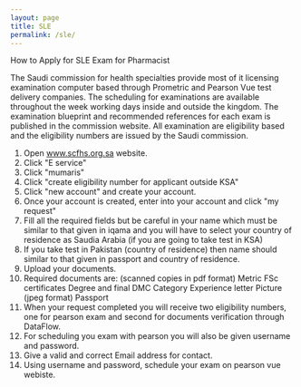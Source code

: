```yaml
---
layout: page
title: SLE
permalink: /sle/
---
```


How to Apply for SLE Exam for Pharmacist

The Saudi commission for health specialties provide most of it licensing examination computer based through Prometric and Pearson Vue test delivery companies. The scheduling for examinations are available throughout the week working days inside and outside the kingdom. The examination blueprint and recommended references for each exam is published in the commission website. All examination are eligibility based and the eligibility numbers are issued by the Saudi commission.

01. Open www.scfhs.org.sa website.
02. Click "E service"
03. Click "mumaris"
04. Click "create eligibility number for applicant outside KSA"
05. Click "new account" and create your account.
06. Once your account is created, enter into your account and click "my request"
07. Fill all the required fields but be careful in your name which must be similar to that given in iqama and you will have to select your country of residence as Saudia Arabia (if you are going to take test in KSA)
08. If you take test in Pakistan (country of residence) then name should similar to that given in passport and country of residence.
09. Upload your documents.
10. Required documents are: (scanned copies in pdf format)
Metric FSc certificates
Degree and final DMC
Category
Experience letter
Picture (jpeg format)
Passport
11. When your request completed you will receive two eligibility numbers, one for pearson exam and second for documents verification through DataFlow.
12. For scheduling you exam with pearson you will also be given username and password.
13. Give a valid and correct Email address for contact.
14. Using username and password, schedule your exam on pearson vue webiste.
